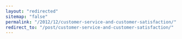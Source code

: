 ```yaml
---
layout: "redirected"
sitemap: "false"
permalink: "/2012/12/customer-service-and-customer-satisfaction/"
redirect_to: "/post/customer-service-and-customer-satisfaction/"
---
```




